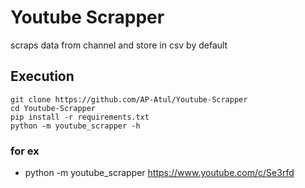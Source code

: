 # Youtube Scrapper
scraps data from channel and store in csv by default

## Execution 

```
git clone https://github.com/AP-Atul/Youtube-Scrapper
cd Youtube-Scrapper 
pip install -r requirements.txt
python -m youtube_scrapper -h
```

### for ex
 - python -m youtube_scrapper https://www.youtube.com/c/Se3rfd
